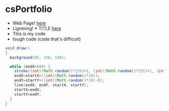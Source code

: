 # csPortfolio

* Web Page! [here](https://bharatha21.github.io/WebPageAashish/WebTest/Vacations.html)
* Ligntning! * TITLE [here](https://bharatha21.github.io/lightning2/)
* This is my code
* tough code (code that's difficult)

```Java
void draw()
{
  background(85, 156, 198);

  while (endX<600) {
    stroke((int)(Math.random()*255)+1, (int)(Math.random()*255)+1, (int)(Math.random()*255)+1) ;
    endX=startX+((int)(Math.random()*10));
    endY=startY+((int)(Math.random()*19)-9);
    line(endX, endY, startX, startY);
    startX=endX;
    startY=endY;
  }
}
```
